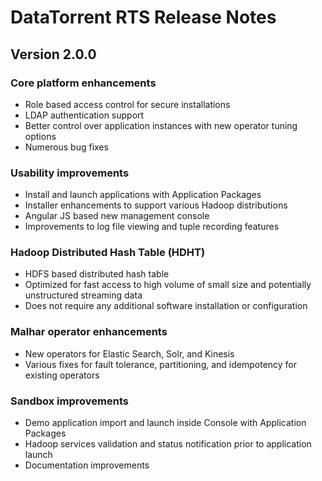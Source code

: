 DataTorrent RTS Release Notes
========================================================================================================================

Version 2.0.0
------------------------------------------------------------------------------------------------------------------------

### Core platform enhancements
* Role based access control for secure installations
* LDAP authentication support
* Better control over application instances with new operator tuning options
* Numerous bug fixes

### Usability improvements
* Install and launch applications with Application Packages
* Installer enhancements to support various Hadoop distributions
* Angular JS based new management console
* Improvements to log file viewing and tuple recording features

### Hadoop Distributed Hash Table (HDHT)
* HDFS based distributed hash table
* Optimized for fast access to high volume of small size and potentially unstructured streaming data
* Does not require any additional software installation or configuration

### Malhar operator enhancements
* New operators for Elastic Search, Solr, and Kinesis
* Various fixes for fault tolerance, partitioning, and idempotency for existing operators

### Sandbox improvements
* Demo application import and launch inside Console with Application Packages
* Hadoop services validation and status notification prior to application launch
* Documentation improvements
